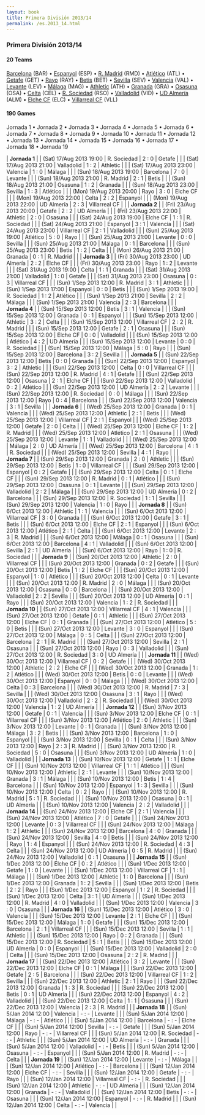 ```yaml
---
layout: book
title: Primera División 2013/14
permalink: /es.2013_14.html
---
```



### Primera División 2013/14


#### 20 Teams


 [Barcelona](es.html#barcelona) (BAR)   •  [Espanyol](es.html#espanyol) (ESP)   •  [R. Madrid](es.html#madrid) (RMD)   •  [Atlético](es.html#atletico) (ATL)   •  [Getafe](es.html#getafe) (GET)   •  [Rayo](es.html#rayo) (RAY)   •  [Betis](es.html#betis) (BET)   •  [Sevilla](es.html#sevilla) (SEV)   •  [Valencia](es.html#valencia) (VAL)   •  [Levante](es.html#levante) (LEV)   •  [Málaga](es.html#malaga) (MAG)   •  [Athletic](es.html#athletic) (ATH)   •  [Granada](es.html#granada) (GRA)   •  [Osasuna](es.html#osasuna) (OSA)   •  [Celta](es.html#celta) (CEL)   •  [R. Sociedad](es.html#realsociedad) (RSO)   •  [Valladolid](es.html#valladolid) (VID)   •  [UD Almería](es.html#almeria) (ALM)   •  [Elche CF](es.html#elche) (ELC)   •  [Villarreal CF](es.html#villareal) (VLL)  


 



#### 190 Games

 Jornada 1 •  Jornada 2 •  Jornada 3 •  Jornada 4 •  Jornada 5 •  Jornada 6 •  Jornada 7 •  Jornada 8 •  Jornada 9 •  Jornada 10 •  Jornada 11 •  Jornada 12 •  Jornada 13 •  Jornada 14 •  Jornada 15 •  Jornada 16 •  Jornada 17 •  Jornada 18 •  Jornada 19


| **Jornada 1**  |
| (Sat) 17/Aug 2013 19:00 | R. Sociedad | 2 : 0 | Getafe |  |
| (Sat) 17/Aug 2013 21:00 | Valladolid | 1 : 2 | Athletic |  |
| (Sat) 17/Aug 2013 23:00 | Valencia | 1 : 0 | Málaga |  |
| (Sun) 18/Aug 2013 19:00 | Barcelona | 7 : 0 | Levante |  |
| (Sun) 18/Aug 2013 21:00 | R. Madrid | 2 : 1 | Betis |  |
| (Sun) 18/Aug 2013 21:00 | Osasuna | 1 : 2 | Granada |  |
| (Sun) 18/Aug 2013 23:00 | Sevilla | 1 : 3 | Atlético |  |
| (Mon) 19/Aug 2013 20:00 | Rayo | 3 : 0 | Elche CF |  |
| (Mon) 19/Aug 2013 22:00 | Celta | 2 : 2 | Espanyol |  |
| (Mon) 19/Aug 2013 22:00 | UD Almería | 2 : 3 | Villarreal CF |  |
| **Jornada 2**  |
| (Fri) 23/Aug 2013 20:00 | Getafe | 2 : 2 | UD Almería |  |
| (Fri) 23/Aug 2013 22:00 | Athletic | 2 : 0 | Osasuna |  |
| (Sat) 24/Aug 2013 19:00 | Elche CF | 1 : 1 | R. Sociedad |  |
| (Sat) 24/Aug 2013 21:00 | Espanyol | 3 : 1 | Valencia |  |
| (Sat) 24/Aug 2013 23:00 | Villarreal CF | 2 : 1 | Valladolid |  |
| (Sun) 25/Aug 2013 19:00 | Atlético | 5 : 0 | Rayo |  |
| (Sun) 25/Aug 2013 21:00 | Levante | 0 : 0 | Sevilla |  |
| (Sun) 25/Aug 2013 21:00 | Málaga | 0 : 1 | Barcelona |  |
| (Sun) 25/Aug 2013 23:00 | Betis | 1 : 2 | Celta |  |
| (Mon) 26/Aug 2013 21:00 | Granada | 0 : 1 | R. Madrid |  |
| **Jornada 3**  |
| (Fri) 30/Aug 2013 23:00 | UD Almería | 2 : 2 | Elche CF |  |
| (Fri) 30/Aug 2013 23:00 | Rayo | 1 : 2 | Levante |  |
| (Sat) 31/Aug 2013 19:00 | Celta | 1 : 1 | Granada |  |
| (Sat) 31/Aug 2013 21:00 | Valladolid | 1 : 0 | Getafe |  |
| (Sat) 31/Aug 2013 23:00 | Osasuna | 0 : 3 | Villarreal CF |  |
| (Sun) 1/Sep 2013 12:00 | R. Madrid | 3 : 1 | Athletic |  |
| (Sun) 1/Sep 2013 17:00 | Espanyol | 0 : 0 | Betis |  |
| (Sun) 1/Sep 2013 19:00 | R. Sociedad | 1 : 2 | Atlético |  |
| (Sun) 1/Sep 2013 21:00 | Sevilla | 2 : 2 | Málaga |  |
| (Sun) 1/Sep 2013 21:00 | Valencia | 2 : 3 | Barcelona |  |
| **Jornada 4**  |
| (Sun) 15/Sep 2013 12:00 | Betis | 3 : 1 | Valencia |  |
| (Sun) 15/Sep 2013 12:00 | Granada | 0 : 1 | Espanyol |  |
| (Sun) 15/Sep 2013 12:00 | Athletic | 3 : 2 | Celta |  |
| (Sun) 15/Sep 2013 12:00 | Villarreal CF | 2 : 2 | R. Madrid |  |
| (Sun) 15/Sep 2013 12:00 | Getafe | 2 : 1 | Osasuna |  |
| (Sun) 15/Sep 2013 12:00 | Elche CF | 0 : 0 | Valladolid |  |
| (Sun) 15/Sep 2013 12:00 | Atlético | 4 : 2 | UD Almería |  |
| (Sun) 15/Sep 2013 12:00 | Levante | 0 : 0 | R. Sociedad |  |
| (Sun) 15/Sep 2013 12:00 | Málaga | 5 : 0 | Rayo |  |
| (Sun) 15/Sep 2013 12:00 | Barcelona | 3 : 2 | Sevilla |  |
| **Jornada 5**  |
| (Sun) 22/Sep 2013 12:00 | Betis | 0 : 0 | Granada |  |
| (Sun) 22/Sep 2013 12:00 | Espanyol | 3 : 2 | Athletic |  |
| (Sun) 22/Sep 2013 12:00 | Celta | 0 : 0 | Villarreal CF |  |
| (Sun) 22/Sep 2013 12:00 | R. Madrid | 4 : 1 | Getafe |  |
| (Sun) 22/Sep 2013 12:00 | Osasuna | 2 : 1 | Elche CF |  |
| (Sun) 22/Sep 2013 12:00 | Valladolid | 0 : 2 | Atlético |  |
| (Sun) 22/Sep 2013 12:00 | UD Almería | 2 : 2 | Levante |  |
| (Sun) 22/Sep 2013 12:00 | R. Sociedad | 0 : 0 | Málaga |  |
| (Sun) 22/Sep 2013 12:00 | Rayo | 0 : 4 | Barcelona |  |
| (Sun) 22/Sep 2013 12:00 | Valencia | 3 : 1 | Sevilla |  |
| **Jornada 6**  |
| (Wed) 25/Sep 2013 12:00 | Granada | 0 : 1 | Valencia |  |
| (Wed) 25/Sep 2013 12:00 | Athletic | 2 : 1 | Betis |  |
| (Wed) 25/Sep 2013 12:00 | Villarreal CF | 2 : 1 | Espanyol |  |
| (Wed) 25/Sep 2013 12:00 | Getafe | 2 : 0 | Celta |  |
| (Wed) 25/Sep 2013 12:00 | Elche CF | 1 : 2 | R. Madrid |  |
| (Wed) 25/Sep 2013 12:00 | Atlético | 2 : 1 | Osasuna |  |
| (Wed) 25/Sep 2013 12:00 | Levante | 1 : 1 | Valladolid |  |
| (Wed) 25/Sep 2013 12:00 | Málaga | 2 : 0 | UD Almería |  |
| (Wed) 25/Sep 2013 12:00 | Barcelona | 4 : 1 | R. Sociedad |  |
| (Wed) 25/Sep 2013 12:00 | Sevilla | 4 : 1 | Rayo |  |
| **Jornada 7**  |
| (Sun) 29/Sep 2013 12:00 | Granada | 2 : 0 | Athletic |  |
| (Sun) 29/Sep 2013 12:00 | Betis | 1 : 0 | Villarreal CF |  |
| (Sun) 29/Sep 2013 12:00 | Espanyol | 0 : 2 | Getafe |  |
| (Sun) 29/Sep 2013 12:00 | Celta | 0 : 1 | Elche CF |  |
| (Sun) 29/Sep 2013 12:00 | R. Madrid | 0 : 1 | Atlético |  |
| (Sun) 29/Sep 2013 12:00 | Osasuna | 0 : 1 | Levante |  |
| (Sun) 29/Sep 2013 12:00 | Valladolid | 2 : 2 | Málaga |  |
| (Sun) 29/Sep 2013 12:00 | UD Almería | 0 : 2 | Barcelona |  |
| (Sun) 29/Sep 2013 12:00 | R. Sociedad | 1 : 1 | Sevilla |  |
| (Sun) 29/Sep 2013 12:00 | Valencia | 1 : 0 | Rayo |  |
| **Jornada 8**  |
| (Sun) 6/Oct 2013 12:00 | Athletic | 1 : 1 | Valencia |  |
| (Sun) 6/Oct 2013 12:00 | Villarreal CF | 3 : 0 | Granada |  |
| (Sun) 6/Oct 2013 12:00 | Getafe | 3 : 1 | Betis |  |
| (Sun) 6/Oct 2013 12:00 | Elche CF | 2 : 1 | Espanyol |  |
| (Sun) 6/Oct 2013 12:00 | Atlético | 2 : 1 | Celta |  |
| (Sun) 6/Oct 2013 12:00 | Levante | 2 : 3 | R. Madrid |  |
| (Sun) 6/Oct 2013 12:00 | Málaga | 0 : 1 | Osasuna |  |
| (Sun) 6/Oct 2013 12:00 | Barcelona | 4 : 1 | Valladolid |  |
| (Sun) 6/Oct 2013 12:00 | Sevilla | 2 : 1 | UD Almería |  |
| (Sun) 6/Oct 2013 12:00 | Rayo | 1 : 0 | R. Sociedad |  |
| **Jornada 9**  |
| (Sun) 20/Oct 2013 12:00 | Athletic | 2 : 0 | Villarreal CF |  |
| (Sun) 20/Oct 2013 12:00 | Granada | 0 : 2 | Getafe |  |
| (Sun) 20/Oct 2013 12:00 | Betis | 1 : 2 | Elche CF |  |
| (Sun) 20/Oct 2013 12:00 | Espanyol | 1 : 0 | Atlético |  |
| (Sun) 20/Oct 2013 12:00 | Celta | 0 : 1 | Levante |  |
| (Sun) 20/Oct 2013 12:00 | R. Madrid | 2 : 0 | Málaga |  |
| (Sun) 20/Oct 2013 12:00 | Osasuna | 0 : 0 | Barcelona |  |
| (Sun) 20/Oct 2013 12:00 | Valladolid | 2 : 2 | Sevilla |  |
| (Sun) 20/Oct 2013 12:00 | UD Almería | 0 : 1 | Rayo |  |
| (Sun) 20/Oct 2013 12:00 | Valencia | 1 : 2 | R. Sociedad |  |
| **Jornada 10**  |
| (Sun) 27/Oct 2013 12:00 | Villarreal CF | 4 : 1 | Valencia |  |
| (Sun) 27/Oct 2013 12:00 | Getafe | 0 : 1 | Athletic |  |
| (Sun) 27/Oct 2013 12:00 | Elche CF | 0 : 1 | Granada |  |
| (Sun) 27/Oct 2013 12:00 | Atlético | 5 : 0 | Betis |  |
| (Sun) 27/Oct 2013 12:00 | Levante | 3 : 0 | Espanyol |  |
| (Sun) 27/Oct 2013 12:00 | Málaga | 0 : 5 | Celta |  |
| (Sun) 27/Oct 2013 12:00 | Barcelona | 2 : 1 | R. Madrid |  |
| (Sun) 27/Oct 2013 12:00 | Sevilla | 2 : 1 | Osasuna |  |
| (Sun) 27/Oct 2013 12:00 | Rayo | 0 : 3 | Valladolid |  |
| (Sun) 27/Oct 2013 12:00 | R. Sociedad | 3 : 0 | UD Almería |  |
| **Jornada 11**  |
| (Wed) 30/Oct 2013 12:00 | Villarreal CF | 0 : 2 | Getafe |  |
| (Wed) 30/Oct 2013 12:00 | Athletic | 2 : 2 | Elche CF |  |
| (Wed) 30/Oct 2013 12:00 | Granada | 1 : 2 | Atlético |  |
| (Wed) 30/Oct 2013 12:00 | Betis | 0 : 0 | Levante |  |
| (Wed) 30/Oct 2013 12:00 | Espanyol | 0 : 0 | Málaga |  |
| (Wed) 30/Oct 2013 12:00 | Celta | 0 : 3 | Barcelona |  |
| (Wed) 30/Oct 2013 12:00 | R. Madrid | 7 : 3 | Sevilla |  |
| (Wed) 30/Oct 2013 12:00 | Osasuna | 3 : 1 | Rayo |  |
| (Wed) 30/Oct 2013 12:00 | Valladolid | 2 : 2 | R. Sociedad |  |
| (Wed) 30/Oct 2013 12:00 | Valencia | 1 : 2 | UD Almería |  |
| **Jornada 12**  |
| (Sun) 3/Nov 2013 12:00 | Getafe | 0 : 1 | Valencia |  |
| (Sun) 3/Nov 2013 12:00 | Elche CF | 0 : 1 | Villarreal CF |  |
| (Sun) 3/Nov 2013 12:00 | Atlético | 2 : 0 | Athletic |  |
| (Sun) 3/Nov 2013 12:00 | Levante | 0 : 1 | Granada |  |
| (Sun) 3/Nov 2013 12:00 | Málaga | 3 : 2 | Betis |  |
| (Sun) 3/Nov 2013 12:00 | Barcelona | 1 : 0 | Espanyol |  |
| (Sun) 3/Nov 2013 12:00 | Sevilla | 0 : 1 | Celta |  |
| (Sun) 3/Nov 2013 12:00 | Rayo | 2 : 3 | R. Madrid |  |
| (Sun) 3/Nov 2013 12:00 | R. Sociedad | 5 : 0 | Osasuna |  |
| (Sun) 3/Nov 2013 12:00 | UD Almería | 1 : 0 | Valladolid |  |
| **Jornada 13**  |
| (Sun) 10/Nov 2013 12:00 | Getafe | 1 : 1 | Elche CF |  |
| (Sun) 10/Nov 2013 12:00 | Villarreal CF | 1 : 1 | Atlético |  |
| (Sun) 10/Nov 2013 12:00 | Athletic | 2 : 1 | Levante |  |
| (Sun) 10/Nov 2013 12:00 | Granada | 3 : 1 | Málaga |  |
| (Sun) 10/Nov 2013 12:00 | Betis | 1 : 4 | Barcelona |  |
| (Sun) 10/Nov 2013 12:00 | Espanyol | 1 : 3 | Sevilla |  |
| (Sun) 10/Nov 2013 12:00 | Celta | 0 : 2 | Rayo |  |
| (Sun) 10/Nov 2013 12:00 | R. Madrid | 5 : 1 | R. Sociedad |  |
| (Sun) 10/Nov 2013 12:00 | Osasuna | 0 : 1 | UD Almería |  |
| (Sun) 10/Nov 2013 12:00 | Valencia | 2 : 2 | Valladolid |  |
| **Jornada 14**  |
| (Sun) 24/Nov 2013 12:00 | Elche CF | 2 : 1 | Valencia |  |
| (Sun) 24/Nov 2013 12:00 | Atlético | 7 : 0 | Getafe |  |
| (Sun) 24/Nov 2013 12:00 | Levante | 0 : 3 | Villarreal CF |  |
| (Sun) 24/Nov 2013 12:00 | Málaga | 1 : 2 | Athletic |  |
| (Sun) 24/Nov 2013 12:00 | Barcelona | 4 : 0 | Granada |  |
| (Sun) 24/Nov 2013 12:00 | Sevilla | 4 : 0 | Betis |  |
| (Sun) 24/Nov 2013 12:00 | Rayo | 1 : 4 | Espanyol |  |
| (Sun) 24/Nov 2013 12:00 | R. Sociedad | 4 : 3 | Celta |  |
| (Sun) 24/Nov 2013 12:00 | UD Almería | 0 : 5 | R. Madrid |  |
| (Sun) 24/Nov 2013 12:00 | Valladolid | 0 : 1 | Osasuna |  |
| **Jornada 15**  |
| (Sun) 1/Dec 2013 12:00 | Elche CF | 0 : 2 | Atlético |  |
| (Sun) 1/Dec 2013 12:00 | Getafe | 1 : 0 | Levante |  |
| (Sun) 1/Dec 2013 12:00 | Villarreal CF | 1 : 1 | Málaga |  |
| (Sun) 1/Dec 2013 12:00 | Athletic | 1 : 0 | Barcelona |  |
| (Sun) 1/Dec 2013 12:00 | Granada | 1 : 2 | Sevilla |  |
| (Sun) 1/Dec 2013 12:00 | Betis | 2 : 2 | Rayo |  |
| (Sun) 1/Dec 2013 12:00 | Espanyol | 1 : 2 | R. Sociedad |  |
| (Sun) 1/Dec 2013 12:00 | Celta | 3 : 1 | UD Almería |  |
| (Sun) 1/Dec 2013 12:00 | R. Madrid | 4 : 0 | Valladolid |  |
| (Sun) 1/Dec 2013 12:00 | Valencia | 3 : 0 | Osasuna |  |
| **Jornada 16**  |
| (Sun) 15/Dec 2013 12:00 | Atlético | 3 : 0 | Valencia |  |
| (Sun) 15/Dec 2013 12:00 | Levante | 2 : 1 | Elche CF |  |
| (Sun) 15/Dec 2013 12:00 | Málaga | 1 : 0 | Getafe |  |
| (Sun) 15/Dec 2013 12:00 | Barcelona | 2 : 1 | Villarreal CF |  |
| (Sun) 15/Dec 2013 12:00 | Sevilla | 1 : 1 | Athletic |  |
| (Sun) 15/Dec 2013 12:00 | Rayo | 0 : 2 | Granada |  |
| (Sun) 15/Dec 2013 12:00 | R. Sociedad | 5 : 1 | Betis |  |
| (Sun) 15/Dec 2013 12:00 | UD Almería | 0 : 0 | Espanyol |  |
| (Sun) 15/Dec 2013 12:00 | Valladolid | 2 : 0 | Celta |  |
| (Sun) 15/Dec 2013 12:00 | Osasuna | 2 : 2 | R. Madrid |  |
| **Jornada 17**  |
| (Sun) 22/Dec 2013 12:00 | Atlético | 3 : 2 | Levante |  |
| (Sun) 22/Dec 2013 12:00 | Elche CF | 0 : 1 | Málaga |  |
| (Sun) 22/Dec 2013 12:00 | Getafe | 2 : 5 | Barcelona |  |
| (Sun) 22/Dec 2013 12:00 | Villarreal CF | 1 : 2 | Sevilla |  |
| (Sun) 22/Dec 2013 12:00 | Athletic | 2 : 1 | Rayo |  |
| (Sun) 22/Dec 2013 12:00 | Granada | 1 : 3 | R. Sociedad |  |
| (Sun) 22/Dec 2013 12:00 | Betis | 0 : 1 | UD Almería |  |
| (Sun) 22/Dec 2013 12:00 | Espanyol | 4 : 2 | Valladolid |  |
| (Sun) 22/Dec 2013 12:00 | Celta | 1 : 1 | Osasuna |  |
| (Sun) 22/Dec 2013 12:00 | Valencia | 2 : 3 | R. Madrid |  |
| **Jornada 18**  |
| (Sun) 5/Jan 2014 12:00 | Valencia | - : - | Levante |  |
| (Sun) 5/Jan 2014 12:00 | Málaga | - : - | Atlético |  |
| (Sun) 5/Jan 2014 12:00 | Barcelona | - : - | Elche CF |  |
| (Sun) 5/Jan 2014 12:00 | Sevilla | - : - | Getafe |  |
| (Sun) 5/Jan 2014 12:00 | Rayo | - : - | Villarreal CF |  |
| (Sun) 5/Jan 2014 12:00 | R. Sociedad | - : - | Athletic |  |
| (Sun) 5/Jan 2014 12:00 | UD Almería | - : - | Granada |  |
| (Sun) 5/Jan 2014 12:00 | Valladolid | - : - | Betis |  |
| (Sun) 5/Jan 2014 12:00 | Osasuna | - : - | Espanyol |  |
| (Sun) 5/Jan 2014 12:00 | R. Madrid | - : - | Celta |  |
| **Jornada 19**  |
| (Sun) 12/Jan 2014 12:00 | Levante | - : - | Málaga |  |
| (Sun) 12/Jan 2014 12:00 | Atlético | - : - | Barcelona |  |
| (Sun) 12/Jan 2014 12:00 | Elche CF | - : - | Sevilla |  |
| (Sun) 12/Jan 2014 12:00 | Getafe | - : - | Rayo |  |
| (Sun) 12/Jan 2014 12:00 | Villarreal CF | - : - | R. Sociedad |  |
| (Sun) 12/Jan 2014 12:00 | Athletic | - : - | UD Almería |  |
| (Sun) 12/Jan 2014 12:00 | Granada | - : - | Valladolid |  |
| (Sun) 12/Jan 2014 12:00 | Betis | - : - | Osasuna |  |
| (Sun) 12/Jan 2014 12:00 | Espanyol | - : - | R. Madrid |  |
| (Sun) 12/Jan 2014 12:00 | Celta | - : - | Valencia |  |
